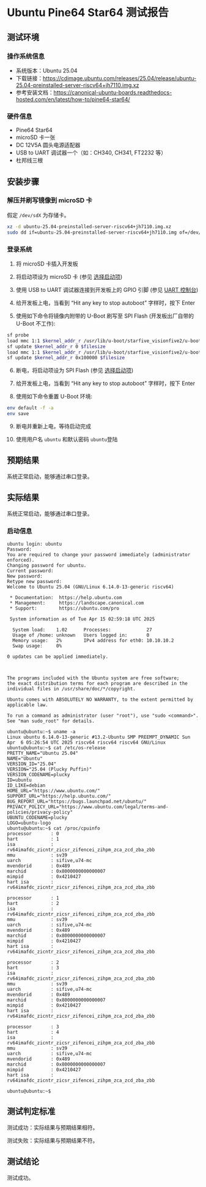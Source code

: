 # Ubuntu Pine64 Star64 测试报告

## 测试环境

### 操作系统信息

- 系统版本：Ubuntu 25.04
- 下载链接：https://cdimage.ubuntu.com/releases/25.04/release/ubuntu-25.04-preinstalled-server-riscv64+jh7110.img.xz
- 参考安装文档：https://canonical-ubuntu-boards.readthedocs-hosted.com/en/latest/how-to/pine64-star64/

### 硬件信息

- Pine64 Star64
- microSD 卡一张
- DC 12V5A 圆头电源适配器
- USB to UART 调试器一个（如：CH340, CH341, FT2232 等）
- 杜邦线三根

## 安装步骤

### 解压并刷写镜像到 microSD 卡

假定 `/dev/sdX` 为存储卡。

```bash
xz -d ubuntu-25.04-preinstalled-server-riscv64+jh7110.img.xz
sudo dd if=ubuntu-25.04-preinstalled-server-riscv64+jh7110.img of=/dev/sdX bs=1m status=progress
```

### 登录系统

1. 将 microSD 卡插入开发板

2. 将启动项设为 microSD 卡 (参见 [选择启动项](https://canonical-ubuntu-boards.readthedocs-hosted.com/en/latest/how-to/pine64-star64/#boot-source-selection))

3. 使用 USB to UART 调试器连接到开发板上的 GPIO 引脚 (参见 [UART 控制台](https://canonical-ubuntu-boards.readthedocs-hosted.com/en/latest/how-to/pine64-star64/#uart-console))

4. 给开发板上电，当看到 “Hit any key to stop autoboot” 字样时，按下 Enter

5. 使用如下命令将镜像内附带的 U-Boot 刷写至 SPI Flash (开发板出厂自带的 U-Boot 不工作):

```bash
sf probe
load mmc 1:1 $kernel_addr_r /usr/lib/u-boot/starfive_visionfive2/u-boot-spl.bin.normal.out
sf update $kernel_addr_r 0 $filesize
load mmc 1:1 $kernel_addr_r /usr/lib/u-boot/starfive_visionfive2/u-boot.itb
sf update $kernel_addr_r 0x100000 $filesize
```

6. 断电，将启动项设为 SPI Flash (参见 [选择启动项](https://canonical-ubuntu-boards.readthedocs-hosted.com/en/latest/how-to/pine64-star64/#boot-source-selection))

7. 给开发板上电，当看到 “Hit any key to stop autoboot” 字样时，按下 Enter

8. 使用如下命令重置 U-Boot 环境:

```bash
env default -f -a
env save
```
9. 断电并重新上电，等待启动完成

10. 使用用户名 `ubuntu` 和默认密码 `ubuntu`登陆

## 预期结果

系统正常启动，能够通过串口登录。

## 实际结果

系统正常启动，能够通过串口登录。

### 启动信息

```log
ubuntu login: ubuntu
Password:
You are required to change your password immediately (administrator enforced).
Changing password for ubuntu.
Current password:
New password:
Retype new password:
Welcome to Ubuntu 25.04 (GNU/Linux 6.14.0-13-generic riscv64)

 * Documentation:  https://help.ubuntu.com
 * Management:     https://landscape.canonical.com
 * Support:        https://ubuntu.com/pro

 System information as of Tue Apr 15 02:59:18 UTC 2025

  System load:    1.02      Processes:             27
  Usage of /home: unknown   Users logged in:       0
  Memory usage:   2%        IPv4 address for eth0: 10.10.10.2
  Swap usage:     0%

0 updates can be applied immediately.



The programs included with the Ubuntu system are free software;
the exact distribution terms for each program are described in the
individual files in /usr/share/doc/*/copyright.

Ubuntu comes with ABSOLUTELY NO WARRANTY, to the extent permitted by
applicable law.

To run a command as administrator (user "root"), use "sudo <command>".
See "man sudo_root" for details.

ubuntu@ubuntu:~$ uname -a
Linux ubuntu 6.14.0-13-generic #13.2-Ubuntu SMP PREEMPT_DYNAMIC Sun Apr  6 05:26:54 UTC 2025 riscv64 riscv64 riscv64 GNU/Linux
ubuntu@ubuntu:~$ cat /etc/os-release
PRETTY_NAME="Ubuntu 25.04"
NAME="Ubuntu"
VERSION_ID="25.04"
VERSION="25.04 (Plucky Puffin)"
VERSION_CODENAME=plucky
ID=ubuntu
ID_LIKE=debian
HOME_URL="https://www.ubuntu.com/"
SUPPORT_URL="https://help.ubuntu.com/"
BUG_REPORT_URL="https://bugs.launchpad.net/ubuntu/"
PRIVACY_POLICY_URL="https://www.ubuntu.com/legal/terms-and-policies/privacy-policy"
UBUNTU_CODENAME=plucky
LOGO=ubuntu-logo
ubuntu@ubuntu:~$ cat /proc/cpuinfo
processor       : 0
hart            : 1
isa             : rv64imafdc_zicntr_zicsr_zifencei_zihpm_zca_zcd_zba_zbb
mmu             : sv39
uarch           : sifive,u74-mc
mvendorid       : 0x489
marchid         : 0x8000000000000007
mimpid          : 0x4210427
hart isa        : rv64imafdc_zicntr_zicsr_zifencei_zihpm_zca_zcd_zba_zbb

processor       : 1
hart            : 2
isa             : rv64imafdc_zicntr_zicsr_zifencei_zihpm_zca_zcd_zba_zbb
mmu             : sv39
uarch           : sifive,u74-mc
mvendorid       : 0x489
marchid         : 0x8000000000000007
mimpid          : 0x4210427
hart isa        : rv64imafdc_zicntr_zicsr_zifencei_zihpm_zca_zcd_zba_zbb

processor       : 2
hart            : 3
isa             : rv64imafdc_zicntr_zicsr_zifencei_zihpm_zca_zcd_zba_zbb
mmu             : sv39
uarch           : sifive,u74-mc
mvendorid       : 0x489
marchid         : 0x8000000000000007
mimpid          : 0x4210427
hart isa        : rv64imafdc_zicntr_zicsr_zifencei_zihpm_zca_zcd_zba_zbb

processor       : 3
hart            : 4
isa             : rv64imafdc_zicntr_zicsr_zifencei_zihpm_zca_zcd_zba_zbb
mmu             : sv39
uarch           : sifive,u74-mc
mvendorid       : 0x489
marchid         : 0x8000000000000007
mimpid          : 0x4210427
hart isa        : rv64imafdc_zicntr_zicsr_zifencei_zihpm_zca_zcd_zba_zbb

ubuntu@ubuntu:~$

```

## 测试判定标准

测试成功：实际结果与预期结果相符。

测试失败：实际结果与预期结果不符。

## 测试结论

测试成功。